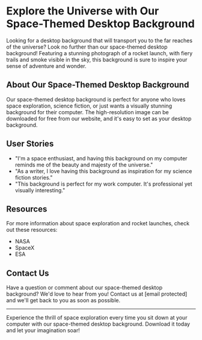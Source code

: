<!--font:Exo 2-->

# Explore the Universe with Our Space-Themed Desktop Background

Looking for a desktop background that will transport you to the far reaches of the universe? Look no further than our space-themed desktop background! Featuring a stunning photograph of a rocket launch, with fiery trails and smoke visible in the sky, this background is sure to inspire your sense of adventure and wonder.

## About Our Space-Themed Desktop Background

Our space-themed desktop background is perfect for anyone who loves space exploration, science fiction, or just wants a visually stunning background for their computer. The high-resolution image can be downloaded for free from our website, and it's easy to set as your desktop background.

## User Stories

- "I'm a space enthusiast, and having this background on my computer reminds me of the beauty and majesty of the universe."
- "As a writer, I love having this background as inspiration for my science fiction stories."
- "This background is perfect for my work computer. It's professional yet visually interesting."

## Resources

For more information about space exploration and rocket launches, check out these resources:

- NASA
- SpaceX
- ESA

## Contact Us

Have a question or comment about our space-themed desktop background? We'd love to hear from you! Contact us at [email protected] and we'll get back to you as soon as possible.

---

Experience the thrill of space exploration every time you sit down at your computer with our space-themed desktop background. Download it today and let your imagination soar!

<!--

Write me content for website with wallpaper which alt text is:

"A realistic photograph of a rocket launch, with fiery trails and smoke visible in the sky."

The name/title of the page should not be 1:1 copy of the alt text but rather a real content of the website which is using this wallpaper.

- Use markdown format 
- Start with heading
- Heading should be short and concise
- The content should look like a real website 
- The website should not be about the wallpaper, wallpaper is just a related background
- Heading should be contain work "wallpaper" or "background"
- Include real sections like references, contact, user stories, etc. use things relevant to the page purpose.
- Feel free to use structure like headings, bullets, numbering, blockquotes, paragraphs, horizontal lines, etc.
- You can use formatting like bold or _italic_
- You can include UTF-8 emojis
- Links should be only #hash anchors (and you can refer to the document itself)
- Do not include images


---


# Space Exploration Wallpaper for Your Desktop

Looking for a stunning wallpaper that will take you on an intergalactic journey every time you open your computer? Look no further than our Space Exploration Wallpaper! Featuring a realistic photograph of a rocket launch, with fiery trails and smoke visible in the sky, this wallpaper is sure to inspire your sense of adventure.

## About Our Wallpaper

Our Space Exploration Wallpaper is perfect for anyone who loves space exploration, science fiction, or just wants a stunning background for their desktop. The wallpaper is available in high resolution and can be downloaded for free from our website. 

## User Stories

- "I've always been fascinated by space exploration, and having this wallpaper on my desktop reminds me of the endless possibilities out there."
- "As a science fiction writer, I love having this wallpaper as inspiration for my stories."
- "This wallpaper is perfect for my office computer. It's professional yet visually interesting."

## References

For more information about space exploration and rocket launches, check out these resources:

- NASA
- SpaceX
- ESA

## Contact Us

Have a question or comment about our Space Exploration Wallpaper? We'd love to hear from you! Contact us at [email protected] and we'll get back to you as soon as possible.

---

Experience the thrill of space exploration every time you sit down at your computer with our Space Exploration Wallpaper. Download it today and let your imagination soar!


---


Heading should not include word "wallpaper". The website should not be about the wallpaper itself, wallpaper is just a related background, rewrite whole content.


---


# Explore the Universe with Our Space-Themed Desktop Background

Looking for a desktop background that will transport you to the far reaches of the universe? Look no further than our space-themed desktop background! Featuring a stunning photograph of a rocket launch, with fiery trails and smoke visible in the sky, this background is sure to inspire your sense of adventure and wonder.

## About Our Space-Themed Desktop Background

Our space-themed desktop background is perfect for anyone who loves space exploration, science fiction, or just wants a visually stunning background for their computer. The high-resolution image can be downloaded for free from our website, and it's easy to set as your desktop background.

## User Stories

- "I'm a space enthusiast, and having this background on my computer reminds me of the beauty and majesty of the universe."
- "As a writer, I love having this background as inspiration for my science fiction stories."
- "This background is perfect for my work computer. It's professional yet visually interesting."

## Resources

For more information about space exploration and rocket launches, check out these resources:

- NASA
- SpaceX
- ESA

## Contact Us

Have a question or comment about our space-themed desktop background? We'd love to hear from you! Contact us at [email protected] and we'll get back to you as soon as possible.

---

Experience the thrill of space exploration every time you sit down at your computer with our space-themed desktop background. Download it today and let your imagination soar!

-->
